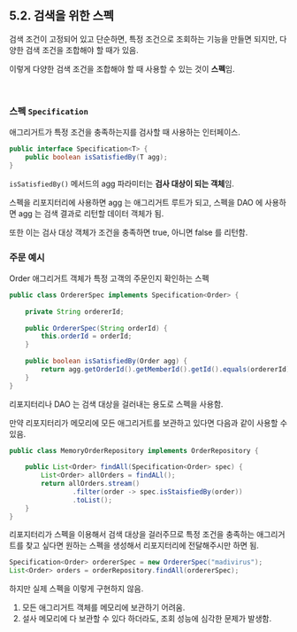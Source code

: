 ## 5.2. 검색을 위한 스펙

검색 조건이 고정되어 있고 단순하면, 특정 조건으로 조회하는 기능을 만들면 되지만, 다양한 검색 조건을 조합해야 할 때가 있음.

이렇게 다양한 검색 조건을 조합해야 할 때 사용할 수 있는 것이 **스펙**임.

<br>

### 스펙 `Specification`

애그리거트가 특정 조건을 충족하는지를 검사할 때 사용하는 인터페이스.

```java
public interface Specification<T> {
    public boolean isSatisfiedBy(T agg);
}
```

`isSatisfiedBy()` 메서드의 agg 파라미터는 **검사 대상이 되는 객체**임.

스펙을 리포지터리에 사용하면 agg 는 애그리거트 루트가 되고, 스펙을 DAO 에 사용하면 agg 는 검색 결과로 리턴할 데이터 객체가 됨.

또한 이는 검사 대상 객체가 조건을 충족하면 true, 아니면 false 를 리턴함.

### 주문 예시

Order 애그리거트 객체가 특정 고객의 주문인지 확인하는 스펙

```java
public class OrdererSpec implements Specification<Order> {
    
    private String ordererId;
    
    public OrdererSpec(String orderId) {
        this.orderId = orderId;
    }
    
    public boolean isSatisfiedBy(Order agg) {
        return agg.getOrderId().getMemberId().getId().equals(ordererId);
    }
}
```

리포지터리나 DAO 는 검색 대상을 걸러내는 용도로 스펙을 사용함.

만약 리포지터리가 메모리에 모든 애그리거트를 보관하고 있다면 다음과 같이 사용할 수 있음.

```java
public class MemoryOrderRepository implements OrderRepository {
    
    public List<Order> findAll(Specification<Order> spec) {
        List<Order> allOrders = findALl();
        return allOrders.stream()
                .filter(order -> spec.isStaisfiedBy(order))
                .toList();
    }
}
```

리포지터리가 스펙을 이용해서 검색 대상을 걸러주므로 특정 조건을 충족하는 애그리거트를 찾고 싶다면 원하는 스펙을 생성해서 리포지터리에 전달해주시만 하면 됨.

```java
Specification<Order> ordererSpec = new OrdererSpec("madivirus");
List<Order> orders = orderRepository.findAll(ordererSpec);
```

하지만 실제 스펙을 이렇게 구현하지 않음.

1. 모든 애그리거트 객체를 메모리에 보관하기 어려움.
2. 설사 메모리에 다 보관할 수 있다 하더라도, 조회 성능에 심각한 문제가 발생함.